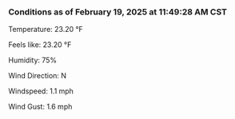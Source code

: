 ### Conditions as of February 19, 2025 at 11:49:28 AM CST 

Temperature: 23.20 &deg;F

Feels like: 23.20 &deg;F

Humidity: 75%

Wind Direction: N

Windspeed: 1.1 mph

Wind Gust: 1.6 mph

